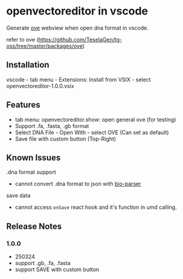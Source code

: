 # openvectoreditor in vscode 

Generate [ove](https://github.com/TeselaGen/tg-oss/tree/master/packages/ove) webview when open dna format in vscode.

refer to ove (https://github.com/TeselaGen/tg-oss/tree/master/packages/ove)

## Installation

vscode - tab menu - Extensions: Install from VSIX - select openvectoreditor-1.0.0.vsix

## Features

- tab menu: openvectoreditor.show: open general ove (for testing)
- Support .fa, .fasta, .gb format
- Select DNA File - Open With - select OVE (Can set as default)
- Save file with custom button (Top-Right)

## Known Issues

.dna format support    
- cannot convert .dna format to json with [bio-parser](https://github.com/TeselaGen/tg-oss/tree/master/packages/bio-parsers)

save data
- cannot access `onSave` react hook and it's function in umd calling.

## Release Notes

### 1.0.0

- 250324
- support .gb, .fa, .fasta
- support SAVE with custom button
